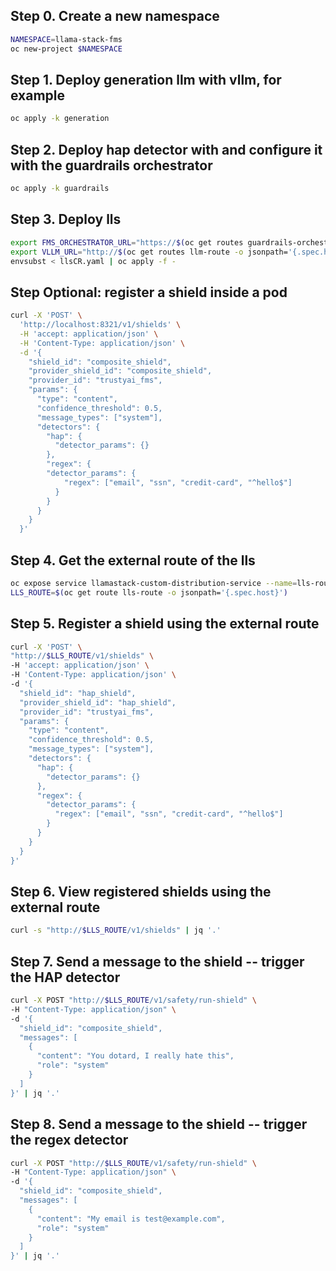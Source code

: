 ## Step 0. Create a new namespace

```bash
NAMESPACE=llama-stack-fms
oc new-project $NAMESPACE
```
## Step 1. Deploy generation llm with vllm, for example

```bash
oc apply -k generation
```

## Step 2. Deploy hap detector with and configure it with the guardrails orchestrator

```bash
oc apply -k guardrails
```

## Step 3. Deploy lls

```bash
export FMS_ORCHESTRATOR_URL="https://$(oc get routes guardrails-orchestrator -o jsonpath='{.spec.host}')"
export VLLM_URL="http://$(oc get routes llm-route -o jsonpath='{.spec.host}')/v1"
envsubst < llsCR.yaml | oc apply -f -
```

## Step Optional: register a shield inside a pod

```bash
curl -X 'POST' \
  'http://localhost:8321/v1/shields' \
  -H 'accept: application/json' \
  -H 'Content-Type: application/json' \
  -d '{
    "shield_id": "composite_shield",
    "provider_shield_id": "composite_shield",
    "provider_id": "trustyai_fms",
    "params": {
      "type": "content",
      "confidence_threshold": 0.5,
      "message_types": ["system"],
      "detectors": {
        "hap": {
          "detector_params": {}
        },
        "regex": {
        "detector_params": {
            "regex": ["email", "ssn", "credit-card", "^hello$"]
          }
        }
      }
    }
  }'
```

## Step 4. Get the external route of the lls

```bash
oc expose service llamastack-custom-distribution-service --name=lls-route
LLS_ROUTE=$(oc get route lls-route -o jsonpath='{.spec.host}')
```

## Step 5. Register a shield using the external route

```bash
curl -X 'POST' \
"http://$LLS_ROUTE/v1/shields" \
-H 'accept: application/json' \
-H 'Content-Type: application/json' \
-d '{
  "shield_id": "hap_shield",
  "provider_shield_id": "hap_shield",
  "provider_id": "trustyai_fms",
  "params": {
    "type": "content",
    "confidence_threshold": 0.5,
    "message_types": ["system"],
    "detectors": {
      "hap": {
        "detector_params": {}
      },
      "regex": {
        "detector_params": {
          "regex": ["email", "ssn", "credit-card", "^hello$"]
        }
      }
    }
  }
}'
```

## Step 6. View registered shields using the external route

```bash
curl -s "http://$LLS_ROUTE/v1/shields" | jq '.'
```

## Step 7. Send a message to the shield -- trigger the HAP detector

```bash
curl -X POST "http://$LLS_ROUTE/v1/safety/run-shield" \
-H "Content-Type: application/json" \
-d '{
  "shield_id": "composite_shield",
  "messages": [
    {
      "content": "You dotard, I really hate this",
      "role": "system"
    }
  ]
}' | jq '.'
```

## Step 8. Send a message to the shield -- trigger the regex detector

```bash
curl -X POST "http://$LLS_ROUTE/v1/safety/run-shield" \
-H "Content-Type: application/json" \
-d '{
  "shield_id": "composite_shield",
  "messages": [
    {
      "content": "My email is test@example.com",
      "role": "system"
    }
  ]
}' | jq '.'
```